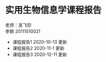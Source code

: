 # 实用生物信息学课程报告
 老师：吴飞珍 <br>
 李群 20111510021
- 课程报告1    2020-10-13 更新
- 课程报告2    2020-11-1 更新
- 课程报告3    2020-12-11 更新
